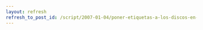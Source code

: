 ```yaml
---
layout: refresh
refresh_to_post_id: /script/2007-01-04/poner-etiquetas-a-los-discos-en-gnu-linux
---
```


